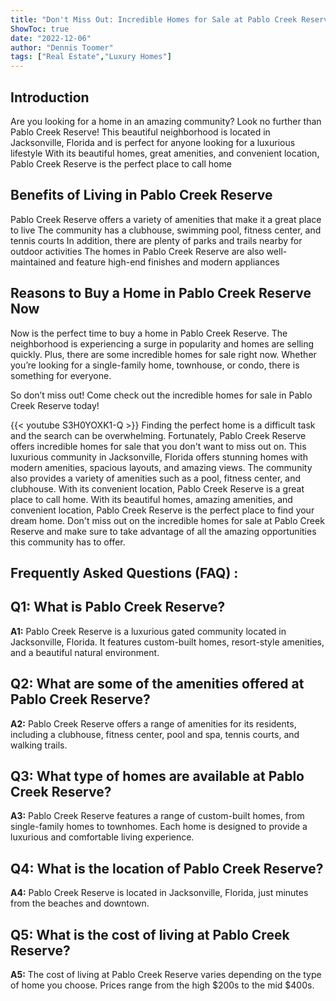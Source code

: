 ```yaml
---
title: "Don't Miss Out: Incredible Homes for Sale at Pablo Creek Reserve!"
ShowToc: true 
date: "2022-12-06"
author: "Dennis Toomer" 
tags: ["Real Estate","Luxury Homes"]
---
```

## Introduction
Are you looking for a home in an amazing community? Look no further than Pablo Creek Reserve! This beautiful neighborhood is located in Jacksonville, Florida and is perfect for anyone looking for a luxurious lifestyle With its beautiful homes, great amenities, and convenient location, Pablo Creek Reserve is the perfect place to call home 

## Benefits of Living in Pablo Creek Reserve
Pablo Creek Reserve offers a variety of amenities that make it a great place to live The community has a clubhouse, swimming pool, fitness center, and tennis courts In addition, there are plenty of parks and trails nearby for outdoor activities The homes in Pablo Creek Reserve are also well-maintained and feature high-end finishes and modern appliances 

## Reasons to Buy a Home in Pablo Creek Reserve Now
Now is the perfect time to buy a home in Pablo Creek Reserve. The neighborhood is experiencing a surge in popularity and homes are selling quickly. Plus, there are some incredible homes for sale right now. Whether you’re looking for a single-family home, townhouse, or condo, there is something for everyone. 

So don’t miss out! Come check out the incredible homes for sale in Pablo Creek Reserve today!

{{< youtube S3H0YOXK1-Q >}} 
Finding the perfect home is a difficult task and the search can be overwhelming. Fortunately, Pablo Creek Reserve offers incredible homes for sale that you don't want to miss out on. This luxurious community in Jacksonville, Florida offers stunning homes with modern amenities, spacious layouts, and amazing views. The community also provides a variety of amenities such as a pool, fitness center, and clubhouse. With its convenient location, Pablo Creek Reserve is a great place to call home. With its beautiful homes, amazing amenities, and convenient location, Pablo Creek Reserve is the perfect place to find your dream home. Don't miss out on the incredible homes for sale at Pablo Creek Reserve and make sure to take advantage of all the amazing opportunities this community has to offer.

## Frequently Asked Questions (FAQ) :
## Q1: What is Pablo Creek Reserve?

**A1:** Pablo Creek Reserve is a luxurious gated community located in Jacksonville, Florida. It features custom-built homes, resort-style amenities, and a beautiful natural environment. 

## Q2: What are some of the amenities offered at Pablo Creek Reserve?

**A2:** Pablo Creek Reserve offers a range of amenities for its residents, including a clubhouse, fitness center, pool and spa, tennis courts, and walking trails. 

## Q3: What type of homes are available at Pablo Creek Reserve?

**A3:** Pablo Creek Reserve features a range of custom-built homes, from single-family homes to townhomes. Each home is designed to provide a luxurious and comfortable living experience. 

## Q4: What is the location of Pablo Creek Reserve?

**A4:** Pablo Creek Reserve is located in Jacksonville, Florida, just minutes from the beaches and downtown. 

## Q5: What is the cost of living at Pablo Creek Reserve?

**A5:** The cost of living at Pablo Creek Reserve varies depending on the type of home you choose. Prices range from the high $200s to the mid $400s.



